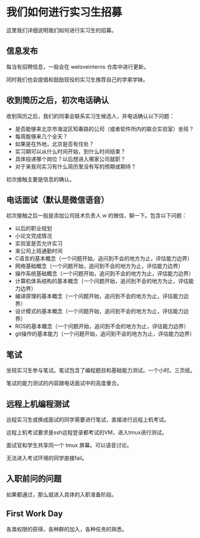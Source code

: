 # 我们如何进行实习生招募

这里我们详细说明我们如何进行实习生的招募。

## 信息发布

每当有招聘信息，一般会在 weloveinterns 仓库中进行更新。

同时我们也会提倡和鼓励现役的实习生推荐自己的学弟学妹。

## 收到简历之后，初次电话确认

收到简历之后，我们的同事会联系实习生候选人，并电话确认以下问题：

- 是否能够来北京市海淀区知春路的公司（或者软件所内的联合实验室）坐班？
- 每周能够来几个全天？
- 如果是在外地，北京是否有住处？
- 实习期可以从什么时间开始，到什么时间结束？
- 具体投递哪个岗位？以后想进入哪家公司就职？
- 对于来我司实习有什么简历里没有写的预期或期待？

初次接触主要是信息的确认。

## 电话面试（默认是微信语音）

初次接触之后一般是添加公司技术负责人 w 的微信，聊一下。包含以下问题：

* 以后的职业规划
* 小论文完成情况
* 实验室是否允许实习
* 来公司上班通勤时间
* C语言的基本概念（一个问题开始，追问到不会的地方为止，评估能力边界）
* 网络基础概念（一个问题开始，追问到不会的地方为止，评估能力边界）
* 操作系统基础概念（一个问题开始，追问到不会的地方为止，评估能力边界）
* 计算机体系结构的基本概念（一个问题开始，追问到不会的地方为止，评估能力边界）
* 编译原理的基本概念（一个问题开始，追问到不会的地方为止，评估能力边界）
* 设计模式的基本概念（一个问题开始，追问到不会的地方为止，评估能力边界）
* ROS的基本概念（一个问题开始，追问到不会的地方为止，评估能力边界）
* git操作的基本能力（一个问题开始，追问到不会的地方为止，评估能力边界）

## 笔试

坐班实习生参与笔试。笔试包含了编程题目和基础能力测试。一个小时。三页纸。

笔试的能力测试的内容跟电话面试中的高度重合。

## 远程上机编程测试

远程实习生或换成面试的同学需要进行笔试，直接进行远程上机考试。

远程上机考试要求是ssh远程登录都考试的VM，进入tmux进行测试。

面试官和学生共享同一个 tmux 屏幕。可以语音讨论。

无法进入考试环境的同学直接fail。

## 入职前问的问题

如果都通过，那么就进入具体的入职准备阶段。

## First Work Day

各类权限的获得，各种群的加入，各种任务的熟悉。
